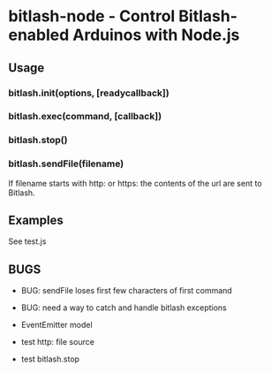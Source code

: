 # bitlash-node - Control Bitlash-enabled Arduinos with Node.js

## Usage

### bitlash.init(options, [readycallback])

### bitlash.exec(command, [callback])

### bitlash.stop()

### bitlash.sendFile(filename)

If filename starts with http: or https: the contents of the url are sent to Bitlash.

## Examples

See test.js


## BUGS

- BUG: sendFile loses first few characters of first command

- BUG: need a way to catch and handle bitlash exceptions

- EventEmitter model

- test http: file source
 
- test bitlash.stop
